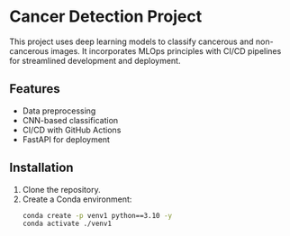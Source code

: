 # Cancer Detection Project

This project uses deep learning models to classify cancerous and non-cancerous images. It incorporates MLOps principles with CI/CD pipelines for streamlined development and deployment.

## Features
- Data preprocessing
- CNN-based classification
- CI/CD with GitHub Actions
- FastAPI for deployment

## Installation
1. Clone the repository.
2. Create a Conda environment:
   ```bash
   conda create -p venv1 python==3.10 -y
   conda activate ./venv1
